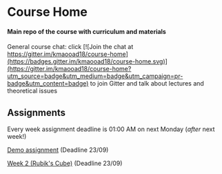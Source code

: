 # Course Home
#### Main repo of the course with curriculum and materials

General course chat: click [![Join the chat at https://gitter.im/kmaooad18/course-home](https://badges.gitter.im/kmaooad18/course-home.svg)](https://gitter.im/kmaooad18/course-home?utm_source=badge&utm_medium=badge&utm_campaign=pr-badge&utm_content=badge) to join Gitter and talk about lectures and theoretical issues

## Assignments

Every week assignment deadline is 01:00 AM on next Monday (_after_ next week!)

[Demo assignment](https://classroom.github.com/a/Y6I_OfSu) (Deadline 23/09)

[Week 2 (Rubik's Cube)](https://classroom.github.com/a/pqvBgp3I) (Deadline 23/09)
